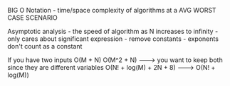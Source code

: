 BIG O Notation - time/space complexity of algorithms at a AVG WORST CASE SCENARIO

Asymptotic analysis - the speed of algorithm as N increases to infinity
    - only cares about significant expression
    - remove constants
    - exponents don't count as a constant

If you have two inputs 
O(M + N)
O(M^2 + N) ---> you want to keep both since they are different variables
O(N! + log(M) + 2N + 8) ---> O(N! + log(M))
